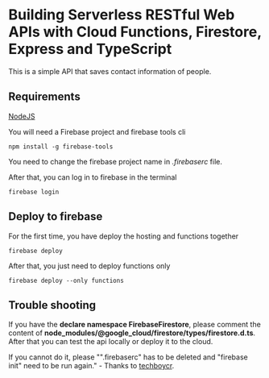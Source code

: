 # Building Serverless RESTful Web APIs with Cloud Functions, Firestore, Express and TypeScript

This is a simple API that saves contact information of people. 

## Requirements

[NodeJS](https://nodejs.org/en/)

You will need a Firebase project and firebase tools cli

```
npm install -g firebase-tools
```





You need to change the firebase project name in *.firebaserc* file.

After that, you can log in to firebase in the terminal 

```
firebase login
```

## Deploy to firebase

For the first time, you have deploy the hosting and functions together

```
firebase deploy
```

After that, you just need to deploy functions only

```
firebase deploy --only functions
```

## Trouble shooting 

If you have the **declare namespace FirebaseFirestore**, please comment the content of **node_modules/@google_cloud/firestore/types/firestore.d.ts**. After that you can test the api locally or deploy it to the cloud.

If you cannot do it, please "".firebaserc" has to be deleted and "firebase init" need to be run again." - Thanks to [techboycr](https://github.com/dalenguyen/serverless-rest-api/issues/1).